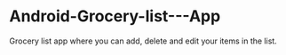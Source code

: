 # Android-Grocery-list---App
Grocery list app where you can add, delete and edit your items in the list.
